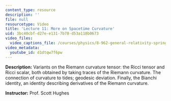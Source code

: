 ```yaml
---
content_type: resource
description: ''
file: null
resourcetype: Video
title: 'Lecture 11: More on Spacetime Curvature'
uid: 3bc40cbf-d27e-e131-7b78-d53a118b0673
video_files:
  video_captions_file: /courses/physics/8-962-general-relativity-spring-2020/video-lectures/lecture-11-more-on-spacetime-curvature/d1dtqw7f6pw.vtt
video_metadata:
  youtube_id: d1dtqw7f6pw
---
```


**Description:** Variants on the Riemann curvature tensor: the Ricci tensor and Ricci scalar, both obtained by taking traces of the Riemann curvature. The connection of curvature to tides; geodesic deviation. Finally, the Bianchi identity, an identity describing derivatives of the Riemann curvature.

**Instructor:** Prof. Scott Hughes